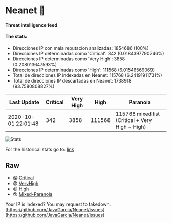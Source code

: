 # Neanet :hocho:
#### Threat intelligence feed
#### The stats:

- Direcciones IP con mala reputacion analizadas: 1854686 (100%)
- Direcciones IP determinadas como 'Critical':  342 (0.0184397790246%)
- Direcciones IP determinadas como 'Very High':  3858 (0.208013647593%)
- Direcciones IP determinadas como 'High':  111568 (6.01546569069)
- Total de direcciones IP indexadas en Neanet:  115768 (6.24191911731%)
- Total de direcciones IP descartadas en Neanet:  1738918 (93.7580808827%)

| Last Update | Critical | Very High | High | Paranoia |
| --- | --- | --- | --- | --- |
| 2020-10-01 22:01:48 | 342 | 3858 | 111568 | 115768 mixed list (Critical + Very High + High)|

![Stats](https://docs.google.com/spreadsheets/d/e/2PACX-1vSnaNMIXVabIpDJjufMlzH7poXnshF3mgd8Is1g9ytUEzVsP5my4Trn8f-xkoLLQ38xpL3HtmUexLo6/pubchart?oid=501124687&format=image)

For the historical stats go to: [link](/stats.csv)
## Raw
- :scream: [Critical](https://raw.githubusercontent.com/JavaGarcia/Neanet/master/blacklists/neanet_critical.txt)
- :fearful: [VeryHigh](https://raw.githubusercontent.com/JavaGarcia/Neanet/master/blacklists/neanet_veryHigh.txtt)
- :frowning: [High](https://raw.githubusercontent.com/JavaGarcia/Neanet/master/blacklists/neanet_high.txt)
- :dizzy_face: [Mixed-Paranoia](https://raw.githubusercontent.com/JavaGarcia/Neanet/master/blacklists/neanet_all.txt)


Your IP is indexed? You may request to takedown. [https://github.com/JavaGarcia/Neanet/issues](https://github.com/JavaGarcia/Neanet/issues)






























































































































































































































































































































































































































































































































































































































































































































































































































































































































































































































































































































































































